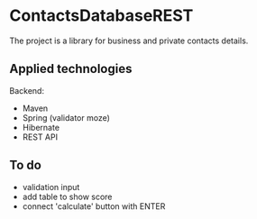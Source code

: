 # ContactsDatabaseREST

The project is a library for business and private contacts details.

## Applied technologies
Backend:
- Maven
- Spring (validator moze)
- Hibernate
- REST API

## To do
- validation input
- add table to show score 
- connect 'calculate' button with ENTER
